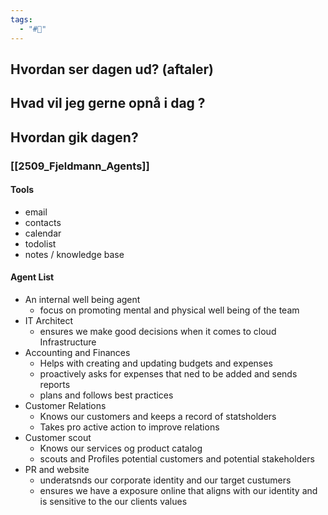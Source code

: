 ```yaml
---
tags:
  - "#📅"
---
```

## Hvordan ser dagen ud? (aftaler)


## Hvad vil jeg gerne opnå i dag ?


## Hvordan gik dagen?
### [[2509_Fjeldmann_Agents]]
#### Tools 
- email 
- contacts
- calendar 
-  todolist
- notes / knowledge base 
#### Agent List 
-  An internal well being agent 
	- focus on promoting mental and physical well being of the team
- IT Architect 
	- ensures we make good decisions when it comes to cloud Infrastructure 
- Accounting and Finances
	- Helps with creating and updating budgets and expenses 
	- proactively asks for expenses that ned to be added and sends reports 
	- plans and follows best practices 
- Customer Relations 
	- Knows our customers and keeps a record of statsholders 
	- Takes pro active action to improve relations 
- Customer scout 
	- Knows our services og product catalog 
	- scouts and Profiles  potential customers and potential stakeholders 
- PR and website 
	- underatsnds our corporate identity and our target custumers 
	- ensures we have a exposure online that aligns with our identity and is sensitive to the our clients values 